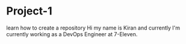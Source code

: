 # Project-1
learn how to create a repository 
Hi my name is Kiran and currently I'm currently working as a DevOps Engineer at 7-Eleven.
